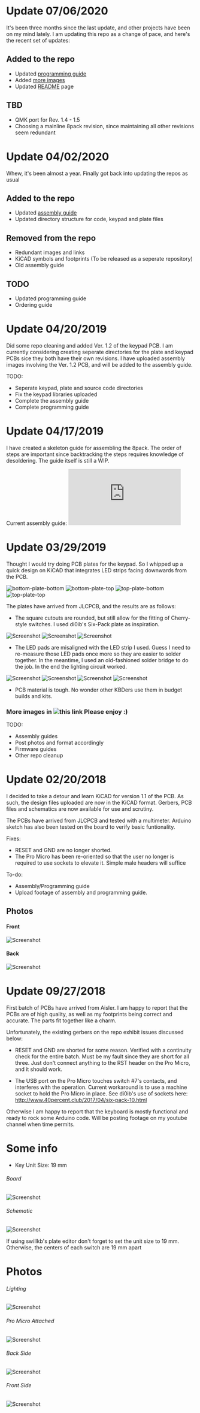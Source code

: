 # Update 07/06/2020

It's been three months since the last update, and other projects have been on my mind lately. I am updating this repo as a change of pace, and here's the recent set of updates:

## Added to the repo
* Updated [programming guide](./ASSEMBLY.md)
* Added [more images](./images/showcase/)
* Updated [README](./README.md) page

## TBD
* QMK port for Rev. 1.4 - 1.5
* Choosing a mainline 8pack revision, since maintaining all other revisions seem redundant


# Update 04/02/2020

Whew, it's been almost a year. Finally got back into updating the repos as usual

## Added to the repo
* Updated [assembly guide](./ASSEMBLY.md)
* Updated directory structure for code, keypad and plate files

## Removed from the repo
* Redundant images and links
* KiCAD symbols and footprints (To be released as a seperate repository)
* Old assembly guide

## TODO
* Updated programming guide
* Ordering guide

# Update 04/20/2019
Did some repo cleaning and added Ver. 1.2 of the keypad PCB. I am currently considering creating seperate directories for the plate and keypad PCBs sice they both have their own revisions. I have uploaded assembly images involving the Ver. 1.2 PCB, and will be added to the assembly guide.

TODO:
* Seperate keypad, plate and source code directories
* Fix the keypad libraries uploaded
* Complete the assembly guide
* Complete programming guide

# Update 04/17/2019
I have created a skeleton guide for assembling the 8pack. The order of steps are important since backtracking the steps requires knowledge of desoldering. The guide itself is still a WIP.

Current assembly guide: ![ASSEMBLY GUIDE](https://github.com/cgarcia2097/8-Pack/blob/cgarcia2097-patch-1/ASSEMBLY.md)

# Update 03/29/2019
Thought I would try doing PCB plates for the keypad. So I whipped up a quick design on KiCAD that integrates LED strips facing downwards from the PCB. 

![bottom-plate-bottom](https://github.com/cgarcia2097/8-Pack/blob/8-pack-updates/Ver.%201.1/plates/views/00%20-%20Renders/OSH%20Park/bottom-plate-bottom.png)
![bottom-plate-top](https://github.com/cgarcia2097/8-Pack/blob/8-pack-updates/Ver.%201.1/plates/views/00%20-%20Renders/OSH%20Park/bottom-plate-top.png)
![top-plate-bottom](https://github.com/cgarcia2097/8-Pack/blob/8-pack-updates/Ver.%201.1/plates/views/00%20-%20Renders/OSH%20Park/top-plate-bottom.png)
![top-plate-top](https://github.com/cgarcia2097/8-Pack/blob/8-pack-updates/Ver.%201.1/plates/views/00%20-%20Renders/OSH%20Park/top-plate-top.png)

The plates have arrived from JLCPCB, and the results are as follows:

* The square cutouts are rounded, but still allow for the fitting of Cherry-style switches. I used di0ib's Six-Pack plate as inspiration.

![Screenshot](https://github.com/cgarcia2097/8-Pack/blob/8-pack-updates/Ver.%201.1/plates/views/01%20-%20Unboxing/IMG_2131.JPG)
![Screenshot](https://github.com/cgarcia2097/8-Pack/blob/8-pack-updates/Ver.%201.1/plates/views/01%20-%20Unboxing/IMG_2138.JPG)
![Screenshot](https://github.com/cgarcia2097/8-Pack/blob/8-pack-updates/Ver.%201.1/plates/views/02%20-%20Test%20Fit/IMG_2134.JPG)

* The LED pads are misaligned with the LED strip I used. Guess I need to re-measure those LED pads once more so they are easier to solder together. In the meantime, I used an old-fashioned solder bridge to do the job. In the end the lighting circuit worked.

![Screenshot](https://github.com/cgarcia2097/8-Pack/blob/8-pack-updates/Ver.%201.1/plates/views/02%20-%20Test%20Fit/IMG_2142.JPG)
![Screenshot](https://github.com/cgarcia2097/8-Pack/blob/8-pack-updates/Ver.%201.1/plates/views/02%20-%20Test%20Fit/IMG_2143.JPG)
![Screenshot](https://github.com/cgarcia2097/8-Pack/blob/8-pack-updates/Ver.%201.1/plates/views/03%20-%20Lighting%20Test/IMG_2145.JPG)
![Screenshot](https://github.com/cgarcia2097/8-Pack/blob/8-pack-updates/Ver.%201.1/plates/views/03%20-%20Lighting%20Test/IMG_2163.JPG)

* PCB material is tough. No wonder other KBDers use them in budget builds and kits.

### More images in ![this link](https://github.com/cgarcia2097/8-Pack/tree/8-pack-updates/Ver.%201.1/plates/views) Please enjoy :)

TODO: 
* Assembly guides
* Post photos and format accordingly
* Firmware guides
* Other repo cleanup

# Update 02/20/2018
I decided to take a detour and learn KiCAD for version 1.1 of the PCB. As such, the design files uploaded are now in the KiCAD format. Gerbers, PCB files and schematics are now available for use and scrutiny.

The PCBs have arrived from JLCPCB and tested with a multimeter. Arduino sketch has also been tested on the board to verify basic funtionality.

Fixes:
* RESET and GND are no longer shorted. 
* The Pro Micro has been re-oriented so that the user no longer is required to use sockets to elevate it. Simple male headers will suffice

To-do:
* Assembly/Programming guide
* Upload footage of assembly and programming guide.

## Photos
#### Front
![Screenshot](https://github.com/cgarcia2097/8-Pack/blob/8-pack-updates/Ver.%201.1/keypad/views/front.png)
#### Back
![Screenshot](https://github.com/cgarcia2097/8-Pack/blob/8-pack-updates/Ver.%201.1/keypad/views/back.png)


# Update 09/27/2018
First batch of PCBs have arrived from Aisler. I am happy to report that the PCBs are of high quality, as well as my footprints being correct and accurate. The parts fit together like a charm. 

Unfortunately, the existing gerbers on the repo exhibit issues discussed below:

- RESET and GND are shorted for some reason. Verified with a continuity check for the entire batch. Must be my fault since they are short for all three. Just don't connect anything to the RST header on the Pro Micro, and it should work.

- The USB port on the Pro Micro touches switch #7's contacts, and interferes with the operation. Current workaround is to use a machine socket to hold the Pro Micro in place. See di0ib's use of sockets here: http://www.40percent.club/2017/04/six-pack-10.html

Otherwise I am happy to report that the keyboard is mostly functional and ready to rock some Arduino code. Will be posting footage on my youtube channel when time permits.

# Some info
- Key Unit Size: 19 mm 

###### Board
![Screenshot](https://github.com/cgarcia2097/8-Pack/blob/8-pack-updates/Ver%201.0%20-%20DO%20NOT%20USE/images/board.png)

###### Schematic
![Screenshot](https://github.com/cgarcia2097/8-Pack/blob/8-pack-updates/Ver%201.0%20-%20DO%20NOT%20USE/images/schematic.png)

If using swillkb's plate editor don't forget to set the unit size to 19 mm. Otherwise, the centers of each switch are 19 mm apart

# Photos
###### Lighting
![Screenshot](https://github.com/cgarcia2097/8-Pack/blob/8-pack-updates/Ver%201.0%20-%20DO%20NOT%20USE/images/IMG_0247.JPG)

###### Pro Micro Attached
![Screenshot](https://github.com/cgarcia2097/8-Pack/blob/8-pack-updates/Ver%201.0%20-%20DO%20NOT%20USE/images/IMG_0248.JPG)

###### Back Side
![Screenshot](https://github.com/cgarcia2097/8-Pack/blob/8-pack-updates/Ver%201.0%20-%20DO%20NOT%20USE/images/IMG_0249.JPG)

###### Front Side
![Screenshot](https://github.com/cgarcia2097/8-Pack/blob/8-pack-updates/Ver%201.0%20-%20DO%20NOT%20USE/images/IMG_0250.JPG)
